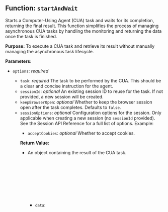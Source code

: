 ## Function: `startAndWait`

Starts a Computer-Using Agent (CUA) task and waits for its completion, returning the final result. This function simplifies the process of managing asynchronous CUA tasks by handling the monitoring and returning the data once the task is finished.

**Purpose:**
To execute a CUA task and retrieve its result without manually managing the asynchronous task lifecycle.

**Parameters:**

*   `options`: <object> *required*
    *   `task`: <string> *required* The task to be performed by the CUA. This should be a clear and concise instruction for the agent.
    *   `sessionId`: <string> *optional* An existing session ID to reuse for the task. If not provided, a new session will be created.
    *   `keepBrowserOpen`: <boolean> *optional* Whether to keep the browser session open after the task completes. Defaults to `false`.
    *   `sessionOptions`: <object> *optional* Configuration options for the session. Only applicable when creating a new session (no `sessionId` provided).  See the Session API Reference for a full list of options. Example:
        *   `acceptCookies`: <boolean> *optional* Whether to accept cookies.

**Return Value:**

*   <object> An object containing the result of the CUA task.
    *   `data`: <object> *optional*
        *   `finalResult`: <string> *optional* The final result of the CUA task.

**Examples:**

```typescript
// Example 1: Minimal usage with required arguments
import { Hyperbrowser } from "@hyperbrowser/sdk";

import { config } from "dotenv";

config();

const hbClient = new Hyperbrowser({
  apiKey: process.env.HYPERBROWSER_API_KEY,
});

const main = async () => {
  const result = await hbClient.agents.cua.startAndWait({
    task: "what are the top 5 posts on Hacker News",
  });

  console.log(`Output:\n${result.data?.finalResult}`);
};

main().catch((err) => {
  console.error(`Error: ${err.message}`);
});

// Example 2: Reusing a session and keeping it open
const main2 = async () => {
  const session = await hbClient.sessions.create();

  try {
    const result = await hbClient.agents.cua.startAndWait({
      task: "What is the title of the first post on Hacker News today?",
      sessionId: session.id,
      keepBrowserOpen: true,
    });

    console.log(`Output:\n${result.data?.finalResult}`);

    const result2 = await hbClient.agents.cua.startAndWait({
      task: "Tell me how many upvotes the first post has.",
      sessionId: session.id,
    });

    console.log(`\nOutput:\n${result2.data?.finalResult}`);
  } catch (err) {
    console.error(`Error: ${err}`);
  } finally {
    await hbClient.sessions.stop(session.id);
  }
};

main2().catch((err) => {
  console.error(`Error: ${err.message}`);
});


// Example 3: Specifying session options
const main3 = async () => {
  const result = await hbClient.agents.cua.startAndWait({
    task: "what are the top 5 posts on Hacker News",
    sessionOptions: {
      acceptCookies: true,
    }
  });

  console.log(`Output:\n${result.data?.finalResult}`);
};

main3().catch((err) => {
  console.error(`Error: ${err.message}`);
});

```


## Environment Variables

*   **HYPERBROWSER_API_KEY**: <string> *required*
    *   Description: The API key for authenticating with the Hyperbrowser service.
    *   Format: A valid API key string.



